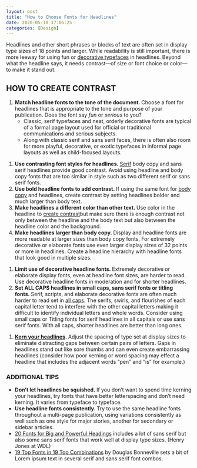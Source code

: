 ```yaml
---
layout: post
title: "How to Choose Fonts for Headlines"
date: 2020-05-10 17:06:25
categories: [Design]
---
```


<p>Headlines and other short phrases or blocks of text are often set in display type sizes of 18 points and larger. While readability is still important, there is more leeway for using fun or&nbsp;<a href="https://www.thoughtco.com/kinds-of-decorative-typeography-1078016">decorative typefaces</a>&nbsp;in headlines. Beyond what the headline says, it needs contrast—of size or font choice or color—to make it stand out.</p>

<h2>HOW TO CREATE CONTRAST</h2>

<ol><li><strong>Match headline fonts to the tone of the document.&nbsp;</strong>Choose a font for headlines that is appropriate to the tone and purpose of your publication. Does the font say&nbsp;<em>fun</em>&nbsp;or&nbsp;<em>serious</em>&nbsp;to you?<ul><li>Classic, serif typefaces and neat, orderly decorative fonts are typical of a formal page layout used for official or traditional communications and serious subjects.</li><li>Along with classic serif and sans serif faces, there is often also room for more playful, decorative, or exotic typefaces in informal page layouts as well as child-focused layouts.</li></ul></li></ol>



<ol><li><strong>Use contrasting font styles for headlines.&nbsp;</strong><a href="https://www.thoughtco.com/serif-font-information-1073831">Serif</a>&nbsp;body copy and sans serif headlines provide good contrast. Avoid using headline and body copy fonts that are too similar in style&nbsp;such as two different serif or sans serif fonts.</li><li><strong>Use bold headline fonts to add contrast.&nbsp;</strong>If using the same font for&nbsp;<a href="https://www.thoughtco.com/body-copy-in-typography-1078253">body copy</a>&nbsp;and headlines, create contrast by setting headlines bolder and much larger than body text.</li><li><strong>Make headlines a different color than other text.&nbsp;</strong>Use color in the headline to&nbsp;<a href="https://www.thoughtco.com/create-contrast-with-obvious-differences-1077469">create contrast</a>but make sure there is enough contrast not only between the headline and the body text but also between the headline color and the background.</li><li><strong>Make headlines larger than body copy.&nbsp;</strong>Display and headline fonts are more readable at larger sizes than body copy fonts. For extremely decorative or elaborate fonts use even larger display sizes of 32 points or more in headlines. Create a headline hierarchy with headline fonts that look good in multiple sizes.</li></ol>

<ol><li><strong>Limit use of decorative headline fonts.&nbsp;</strong>Extremely decorative or elaborate display fonts, even at headline font sizes, are harder to read. Use decorative headline fonts in moderation and for shorter headlines.</li><li><strong>Set ALL CAPS headlines in small caps, sans serif fonts or titling fonts.&nbsp;</strong>Serif, scripts, and elaborate decorative fonts are often much harder to read set in&nbsp;<a href="https://www.thoughtco.com/using-all-caps-with-right-fonts-1074170">all caps</a>. The serifs, swirls, and flourishes of each capital letter tend to interfere with the other capital letters making it difficult to identify individual letters and whole words.&nbsp;Consider using small caps or Titling fonts for serif headlines in all capitals or use sans serif fonts. With all caps, shorter headlines are better than long ones.</li></ol>

<ol><li><strong><a href="https://www.thoughtco.com/kerning-definition-1079065">Kern your headlines</a>.&nbsp;</strong>Adjust the spacing of type set at display sizes to eliminate distracting gaps between certain pairs of letters. Gaps in headlines stand out like sore thumbs and can even create embarrassing headlines (consider how poor kerning or word spacing may effect a headline that includes the adjacent words &#8220;pen&#8221; and &#8220;is&#8221; for example.)</li></ol>

<h3>ADDITIONAL TIPS</h3>

<ul><li><strong>Don&#8217;t let headlines be squished.&nbsp;</strong>If you don&#8217;t want to spend time kerning your headlines, try fonts that have better letterspacing and don&#8217;t need kerning. It varies from typeface to typeface.</li><li><strong>Use headline fonts consistently.&nbsp;</strong>Try to use the same headline fonts throughout a multi-page publication, using variations consistently as well such as one style for major stories, another for secondary or sidebar articles.</li><li><a href="https://webdesignledger.com/20-fonts-ideal-for-big-and-powerful-headings/" target="_blank" rel="noreferrer noopener">20 Fonts for Big and Powerful Headings</a>&nbsp;includes a lot of sans serif but also some sans serif fonts that work well at display type sizes. (Henry Jones at WDL)</li><li><a href="http://bonfx.com/19-top-font-in-19-top-combinations/" target="_blank" rel="noreferrer noopener">19 Top Fonts in 19 Top Combinations</a>&nbsp;by Douglas Bonneville sets a bit of Lorem ipsum text in several serif&nbsp;and sans serif font combos.</li></ul>
